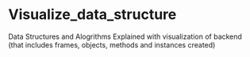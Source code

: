 # Visualize_data_structure

Data Structures and Alogrithms Explained with visualization of backend (that includes frames, objects, methods and instances created)

